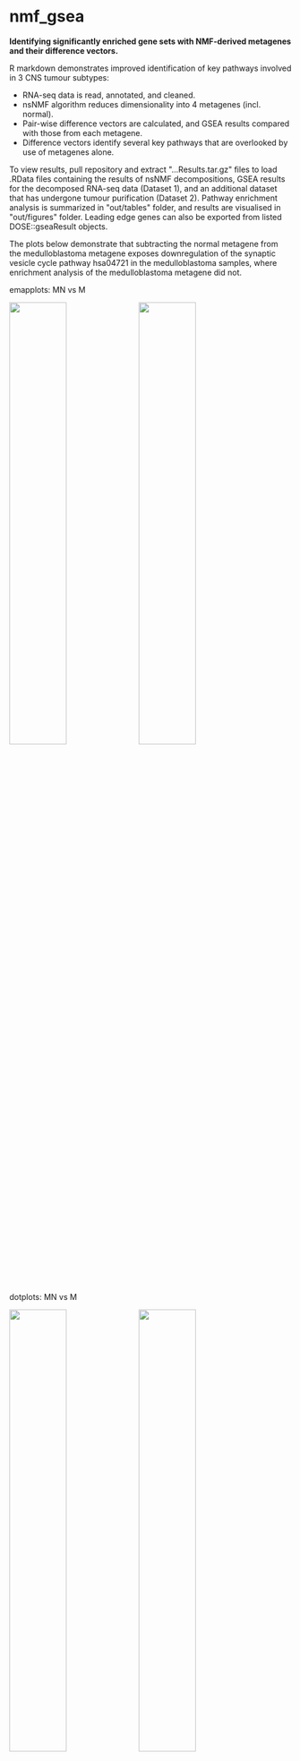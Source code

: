 # nmf_gsea
**Identifying significantly enriched gene sets with NMF-derived metagenes and their difference vectors.**

R markdown demonstrates improved identification of key pathways involved in 3 CNS tumour subtypes: 
 - RNA-seq data is read, annotated, and cleaned.
 - nsNMF algorithm reduces dimensionality into 4 metagenes (incl. normal).
 - Pair-wise difference vectors are calculated, and GSEA results compared with those from each metagene.
 - Difference vectors identify several key pathways that are overlooked by use of metagenes alone. 

To view results, pull repository and extract "...Results.tar.gz" files to load .RData files containing the results of nsNMF decompositions, GSEA results for the decomposed RNA-seq data (Dataset 1), and an additional dataset that has undergone tumour purification (Dataset 2).
Pathway enrichment analysis is summarized in "out/tables" folder, and results are visualised in "out/figures" folder. 
Leading edge genes can also be exported from listed DOSE::gseaResult objects.

The plots below demonstrate that subtracting the normal metagene from the medulloblastoma metagene exposes downregulation of the synaptic vesicle cycle pathway hsa04721 in the medulloblastoma samples, where enrichment analysis of the medulloblastoma metagene did not.

emapplots: MN vs M

<img src="https://user-images.githubusercontent.com/72213939/129490964-f7a16c5c-ee8b-4b55-97bd-67d615c99ab5.png" width="45%"></img> <img src="https://user-images.githubusercontent.com/72213939/129490966-7194596a-e4fb-4dd1-b07b-821c2e0291f6.png" width="45%"></img> 

dotplots: MN vs M

<img src="https://user-images.githubusercontent.com/72213939/129491345-52f2e3f5-2ba0-490e-8a30-146e8cde2c5e.png" width="45%"></img> <img src="https://user-images.githubusercontent.com/72213939/129491351-0ccbc0ad-2f8b-4700-8174-32f8cad861a8.png" width="45%"></img> 

cnetplots: MN vs M

<img src="https://user-images.githubusercontent.com/72213939/129491425-216bb022-d961-4c85-a0a0-655135c98420.png" width="45%"></img> <img src="https://user-images.githubusercontent.com/72213939/129491427-42f0bbbb-f3af-4ab7-99b5-925ef7de2d2c.png" width="45%"></img> 

